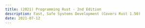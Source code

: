 ```yaml
---
title: (2021) Programming Rust - 2nd Edition
description: Fast, Safe Systems Development (Covers Rust 1.50)
date: 2021-07-12
---
```

